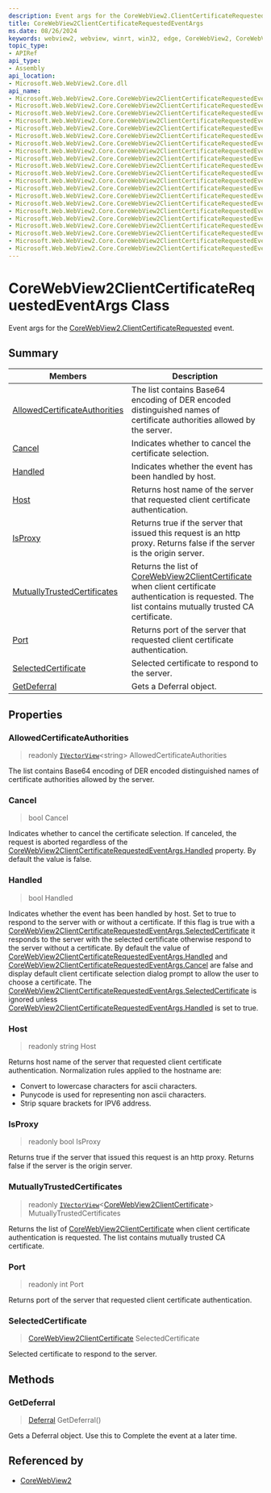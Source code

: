 ```yaml
---
description: Event args for the CoreWebView2.ClientCertificateRequested event.
title: CoreWebView2ClientCertificateRequestedEventArgs
ms.date: 08/26/2024
keywords: webview2, webview, winrt, win32, edge, CoreWebView2, CoreWebView2Controller, browser control, edge html, CoreWebView2ClientCertificateRequestedEventArgs
topic_type:
- APIRef
api_type:
- Assembly
api_location:
- Microsoft.Web.WebView2.Core.dll
api_name:
- Microsoft.Web.WebView2.Core.CoreWebView2ClientCertificateRequestedEventArgs
- Microsoft.Web.WebView2.Core.CoreWebView2ClientCertificateRequestedEventArgs.AllowedCertificateAuthorities
- Microsoft.Web.WebView2.Core.CoreWebView2ClientCertificateRequestedEventArgs.Cancel
- Microsoft.Web.WebView2.Core.CoreWebView2ClientCertificateRequestedEventArgs.Handled
- Microsoft.Web.WebView2.Core.CoreWebView2ClientCertificateRequestedEventArgs.Host
- Microsoft.Web.WebView2.Core.CoreWebView2ClientCertificateRequestedEventArgs.IsProxy
- Microsoft.Web.WebView2.Core.CoreWebView2ClientCertificateRequestedEventArgs.MutuallyTrustedCertificates
- Microsoft.Web.WebView2.Core.CoreWebView2ClientCertificateRequestedEventArgs.Port
- Microsoft.Web.WebView2.Core.CoreWebView2ClientCertificateRequestedEventArgs.SelectedCertificate
- Microsoft.Web.WebView2.Core.CoreWebView2ClientCertificateRequestedEventArgs.GetDeferral
- Microsoft.Web.WebView2.Core.CoreWebView2ClientCertificateRequestedEventArgs.get_AllowedCertificateAuthorities
- Microsoft.Web.WebView2.Core.CoreWebView2ClientCertificateRequestedEventArgs.get_Cancel
- Microsoft.Web.WebView2.Core.CoreWebView2ClientCertificateRequestedEventArgs.get_Handled
- Microsoft.Web.WebView2.Core.CoreWebView2ClientCertificateRequestedEventArgs.get_Host
- Microsoft.Web.WebView2.Core.CoreWebView2ClientCertificateRequestedEventArgs.get_IsProxy
- Microsoft.Web.WebView2.Core.CoreWebView2ClientCertificateRequestedEventArgs.get_MutuallyTrustedCertificates
- Microsoft.Web.WebView2.Core.CoreWebView2ClientCertificateRequestedEventArgs.get_Port
- Microsoft.Web.WebView2.Core.CoreWebView2ClientCertificateRequestedEventArgs.get_SelectedCertificate
- Microsoft.Web.WebView2.Core.CoreWebView2ClientCertificateRequestedEventArgs.put_Cancel
- Microsoft.Web.WebView2.Core.CoreWebView2ClientCertificateRequestedEventArgs.put_Handled
- Microsoft.Web.WebView2.Core.CoreWebView2ClientCertificateRequestedEventArgs.put_SelectedCertificate
---
```


# CoreWebView2ClientCertificateRequestedEventArgs Class



Event args for the [CoreWebView2.ClientCertificateRequested](corewebview2.md#clientcertificaterequested) event.

## Summary

Members|Description
--|--
[AllowedCertificateAuthorities](#allowedcertificateauthorities) | The list contains Base64 encoding of DER encoded distinguished names of certificate authorities allowed by the server.
[Cancel](#cancel) | Indicates whether to cancel the certificate selection.
[Handled](#handled) | Indicates whether the event has been handled by host.
[Host](#host) | Returns host name of the server that requested client certificate authentication.
[IsProxy](#isproxy) | Returns true if the server that issued this request is an http proxy. Returns false if the server is the origin server.
[MutuallyTrustedCertificates](#mutuallytrustedcertificates) | Returns the list of [CoreWebView2ClientCertificate](corewebview2clientcertificate.md) when client certificate authentication is requested. The list contains mutually trusted CA certificate.
[Port](#port) | Returns port of the server that requested client certificate authentication.
[SelectedCertificate](#selectedcertificate) | Selected certificate to respond to the server.
[GetDeferral](#getdeferral) | Gets a Deferral object.

## Properties

### AllowedCertificateAuthorities

> readonly  [`IVectorView`](/uwp/api/Windows.Foundation.Collections.IVectorView-1)&lt;string&gt; AllowedCertificateAuthorities

The list contains Base64 encoding of DER encoded distinguished names of certificate authorities allowed by the server.

### Cancel

>  bool Cancel

Indicates whether to cancel the certificate selection.
If canceled, the request is aborted regardless of the [CoreWebView2ClientCertificateRequestedEventArgs.Handled](corewebview2clientcertificaterequestedeventargs.md#handled) property. By default the value is false.

### Handled

>  bool Handled

Indicates whether the event has been handled by host.
Set to true to respond to the server with or without a certificate. If this flag is true with a [CoreWebView2ClientCertificateRequestedEventArgs.SelectedCertificate](corewebview2clientcertificaterequestedeventargs.md#selectedcertificate) it responds to the server with the selected certificate otherwise respond to the server without a certificate. By default the value of [CoreWebView2ClientCertificateRequestedEventArgs.Handled](corewebview2clientcertificaterequestedeventargs.md#handled) and [CoreWebView2ClientCertificateRequestedEventArgs.Cancel](corewebview2clientcertificaterequestedeventargs.md#cancel) are false and display default client certificate selection dialog prompt to allow the user to choose a certificate. The [CoreWebView2ClientCertificateRequestedEventArgs.SelectedCertificate](corewebview2clientcertificaterequestedeventargs.md#selectedcertificate) is ignored unless [CoreWebView2ClientCertificateRequestedEventArgs.Handled](corewebview2clientcertificaterequestedeventargs.md#handled) is set to true.

### Host

> readonly  string Host

Returns host name of the server that requested client certificate authentication.
Normalization rules applied to the hostname are:

- Convert to lowercase characters for ascii characters.
- Punycode is used for representing non ascii characters.
- Strip square brackets for IPV6 address.

### IsProxy

> readonly  bool IsProxy

Returns true if the server that issued this request is an http proxy. Returns false if the server is the origin server.

### MutuallyTrustedCertificates

> readonly  [`IVectorView`](/uwp/api/Windows.Foundation.Collections.IVectorView-1)&lt;[CoreWebView2ClientCertificate](corewebview2clientcertificate.md)&gt; MutuallyTrustedCertificates

Returns the list of [CoreWebView2ClientCertificate](corewebview2clientcertificate.md) when client certificate authentication is requested. The list contains mutually trusted CA certificate.

### Port

> readonly  int Port

Returns port of the server that requested client certificate authentication.

### SelectedCertificate

>  [CoreWebView2ClientCertificate](corewebview2clientcertificate.md) SelectedCertificate

Selected certificate to respond to the server.



## Methods

### GetDeferral

> [Deferral](/uwp/api/Windows.Foundation.Deferral) GetDeferral()

Gets a Deferral object.
Use this to Complete the event at a later time.






## Referenced by

- [CoreWebView2](corewebview2.md)
